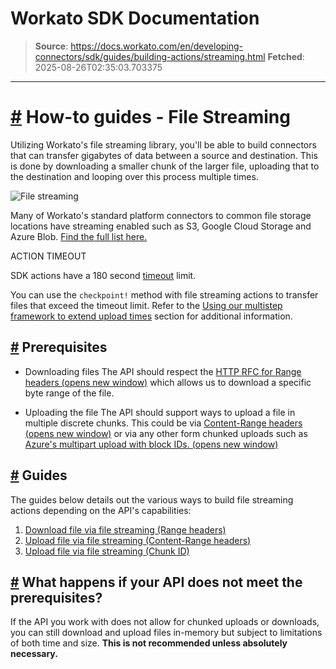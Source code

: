 # Workato SDK Documentation

> **Source**: https://docs.workato.com/en/developing-connectors/sdk/guides/building-actions/streaming.html
> **Fetched**: 2025-08-26T02:35:03.703375

---

# [#](<#how-to-guides-file-streaming>) How-to guides - File Streaming

Utilizing Workato's file streaming library, you'll be able to build connectors that can transfer gigabytes of data between a source and destination. This is done by downloading a smaller chunk of the larger file, uploading that to the destination and looping over this process multiple times.

![File streaming](/assets/img/streaming-illustration.47a8ccdc.jpg)

Many of Workato's standard platform connectors to common file storage locations have streaming enabled such as S3, Google Cloud Storage and Azure Blob. [Find the full list here.](</features/file-streaming.html#file-streaming>)

ACTION TIMEOUT

SDK actions have a 180 second [timeout](</recipes/recipe-job-errors.html#timeouts>) limit.

You can use the `checkpoint!` method with file streaming actions to transfer files that exceed the timeout limit. Refer to the [Using our multistep framework to extend upload times](<#using-our-multistep-framework-to-extend-upload-times>) section for additional information.

## [#](<#prerequisites>) Prerequisites

  * Downloading files The API should respect the [HTTP RFC for Range headers (opens new window)](<https://datatracker.ietf.org/doc/html/rfc7233>) which allows us to download a specific byte range of the file.

  * Uploading the file The API should support ways to upload a file in multiple discrete chunks. This could be via [Content-Range headers (opens new window)](<https://www.ietf.org/rfc/rfc2616.txt>) or via any other form chunked uploads such as [Azure's multipart upload with block IDs. (opens new window)](<https://learn.microsoft.com/en-us/rest/api/storageservices/put-block>)

## [#](<#guides>) Guides

The guides below details out the various ways to build file streaming actions depending on the API's capabilities:

  1. [Download file via file streaming (Range headers)](</developing-connectors/sdk/guides/building-actions/streaming/download-stream.html>)
  2. [Upload file via file streaming (Content-Range headers)](</developing-connectors/sdk/guides/building-actions/streaming/upload-stream-content-range.html>)
  3. [Upload file via file streaming (Chunk ID)](</developing-connectors/sdk/guides/building-actions/streaming/upload-stream-chunk-id.html>)

## [#](<#what-happens-if-your-api-does-not-meet-the-prerequisites>) What happens if your API does not meet the prerequisites?

If the API you work with does not allow for chunked uploads or downloads, you can still download and upload files in-memory but subject to limitations of both time and size. **This is not recommended unless absolutely necessary.**
